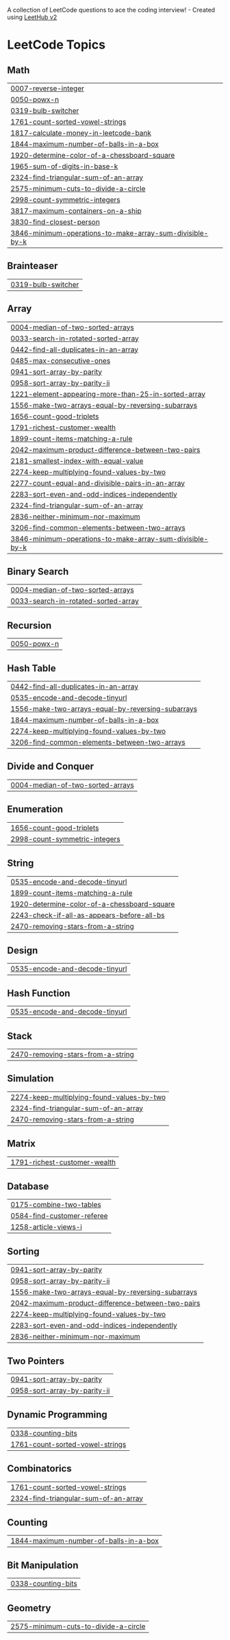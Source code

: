 A collection of LeetCode questions to ace the coding interview! - Created using [LeetHub v2](https://github.com/arunbhardwaj/LeetHub-2.0)
<!---LeetCode Topics Start-->
# LeetCode Topics
## Math
|  |
| ------- |
| [0007-reverse-integer](https://github.com/vanthiyan7/LeetCode/tree/master/0007-reverse-integer) |
| [0050-powx-n](https://github.com/vanthiyan7/LeetCode/tree/master/0050-powx-n) |
| [0319-bulb-switcher](https://github.com/vanthiyan7/LeetCode/tree/master/0319-bulb-switcher) |
| [1761-count-sorted-vowel-strings](https://github.com/vanthiyan7/LeetCode/tree/master/1761-count-sorted-vowel-strings) |
| [1817-calculate-money-in-leetcode-bank](https://github.com/vanthiyan7/LeetCode/tree/master/1817-calculate-money-in-leetcode-bank) |
| [1844-maximum-number-of-balls-in-a-box](https://github.com/vanthiyan7/LeetCode/tree/master/1844-maximum-number-of-balls-in-a-box) |
| [1920-determine-color-of-a-chessboard-square](https://github.com/vanthiyan7/LeetCode/tree/master/1920-determine-color-of-a-chessboard-square) |
| [1965-sum-of-digits-in-base-k](https://github.com/vanthiyan7/LeetCode/tree/master/1965-sum-of-digits-in-base-k) |
| [2324-find-triangular-sum-of-an-array](https://github.com/vanthiyan7/LeetCode/tree/master/2324-find-triangular-sum-of-an-array) |
| [2575-minimum-cuts-to-divide-a-circle](https://github.com/vanthiyan7/LeetCode/tree/master/2575-minimum-cuts-to-divide-a-circle) |
| [2998-count-symmetric-integers](https://github.com/vanthiyan7/LeetCode/tree/master/2998-count-symmetric-integers) |
| [3817-maximum-containers-on-a-ship](https://github.com/vanthiyan7/LeetCode/tree/master/3817-maximum-containers-on-a-ship) |
| [3830-find-closest-person](https://github.com/vanthiyan7/LeetCode/tree/master/3830-find-closest-person) |
| [3846-minimum-operations-to-make-array-sum-divisible-by-k](https://github.com/vanthiyan7/LeetCode/tree/master/3846-minimum-operations-to-make-array-sum-divisible-by-k) |
## Brainteaser
|  |
| ------- |
| [0319-bulb-switcher](https://github.com/vanthiyan7/LeetCode/tree/master/0319-bulb-switcher) |
## Array
|  |
| ------- |
| [0004-median-of-two-sorted-arrays](https://github.com/vanthiyan7/LeetCode/tree/master/0004-median-of-two-sorted-arrays) |
| [0033-search-in-rotated-sorted-array](https://github.com/vanthiyan7/LeetCode/tree/master/0033-search-in-rotated-sorted-array) |
| [0442-find-all-duplicates-in-an-array](https://github.com/vanthiyan7/LeetCode/tree/master/0442-find-all-duplicates-in-an-array) |
| [0485-max-consecutive-ones](https://github.com/vanthiyan7/LeetCode/tree/master/0485-max-consecutive-ones) |
| [0941-sort-array-by-parity](https://github.com/vanthiyan7/LeetCode/tree/master/0941-sort-array-by-parity) |
| [0958-sort-array-by-parity-ii](https://github.com/vanthiyan7/LeetCode/tree/master/0958-sort-array-by-parity-ii) |
| [1221-element-appearing-more-than-25-in-sorted-array](https://github.com/vanthiyan7/LeetCode/tree/master/1221-element-appearing-more-than-25-in-sorted-array) |
| [1556-make-two-arrays-equal-by-reversing-subarrays](https://github.com/vanthiyan7/LeetCode/tree/master/1556-make-two-arrays-equal-by-reversing-subarrays) |
| [1656-count-good-triplets](https://github.com/vanthiyan7/LeetCode/tree/master/1656-count-good-triplets) |
| [1791-richest-customer-wealth](https://github.com/vanthiyan7/LeetCode/tree/master/1791-richest-customer-wealth) |
| [1899-count-items-matching-a-rule](https://github.com/vanthiyan7/LeetCode/tree/master/1899-count-items-matching-a-rule) |
| [2042-maximum-product-difference-between-two-pairs](https://github.com/vanthiyan7/LeetCode/tree/master/2042-maximum-product-difference-between-two-pairs) |
| [2181-smallest-index-with-equal-value](https://github.com/vanthiyan7/LeetCode/tree/master/2181-smallest-index-with-equal-value) |
| [2274-keep-multiplying-found-values-by-two](https://github.com/vanthiyan7/LeetCode/tree/master/2274-keep-multiplying-found-values-by-two) |
| [2277-count-equal-and-divisible-pairs-in-an-array](https://github.com/vanthiyan7/LeetCode/tree/master/2277-count-equal-and-divisible-pairs-in-an-array) |
| [2283-sort-even-and-odd-indices-independently](https://github.com/vanthiyan7/LeetCode/tree/master/2283-sort-even-and-odd-indices-independently) |
| [2324-find-triangular-sum-of-an-array](https://github.com/vanthiyan7/LeetCode/tree/master/2324-find-triangular-sum-of-an-array) |
| [2836-neither-minimum-nor-maximum](https://github.com/vanthiyan7/LeetCode/tree/master/2836-neither-minimum-nor-maximum) |
| [3206-find-common-elements-between-two-arrays](https://github.com/vanthiyan7/LeetCode/tree/master/3206-find-common-elements-between-two-arrays) |
| [3846-minimum-operations-to-make-array-sum-divisible-by-k](https://github.com/vanthiyan7/LeetCode/tree/master/3846-minimum-operations-to-make-array-sum-divisible-by-k) |
## Binary Search
|  |
| ------- |
| [0004-median-of-two-sorted-arrays](https://github.com/vanthiyan7/LeetCode/tree/master/0004-median-of-two-sorted-arrays) |
| [0033-search-in-rotated-sorted-array](https://github.com/vanthiyan7/LeetCode/tree/master/0033-search-in-rotated-sorted-array) |
## Recursion
|  |
| ------- |
| [0050-powx-n](https://github.com/vanthiyan7/LeetCode/tree/master/0050-powx-n) |
## Hash Table
|  |
| ------- |
| [0442-find-all-duplicates-in-an-array](https://github.com/vanthiyan7/LeetCode/tree/master/0442-find-all-duplicates-in-an-array) |
| [0535-encode-and-decode-tinyurl](https://github.com/vanthiyan7/LeetCode/tree/master/0535-encode-and-decode-tinyurl) |
| [1556-make-two-arrays-equal-by-reversing-subarrays](https://github.com/vanthiyan7/LeetCode/tree/master/1556-make-two-arrays-equal-by-reversing-subarrays) |
| [1844-maximum-number-of-balls-in-a-box](https://github.com/vanthiyan7/LeetCode/tree/master/1844-maximum-number-of-balls-in-a-box) |
| [2274-keep-multiplying-found-values-by-two](https://github.com/vanthiyan7/LeetCode/tree/master/2274-keep-multiplying-found-values-by-two) |
| [3206-find-common-elements-between-two-arrays](https://github.com/vanthiyan7/LeetCode/tree/master/3206-find-common-elements-between-two-arrays) |
## Divide and Conquer
|  |
| ------- |
| [0004-median-of-two-sorted-arrays](https://github.com/vanthiyan7/LeetCode/tree/master/0004-median-of-two-sorted-arrays) |
## Enumeration
|  |
| ------- |
| [1656-count-good-triplets](https://github.com/vanthiyan7/LeetCode/tree/master/1656-count-good-triplets) |
| [2998-count-symmetric-integers](https://github.com/vanthiyan7/LeetCode/tree/master/2998-count-symmetric-integers) |
## String
|  |
| ------- |
| [0535-encode-and-decode-tinyurl](https://github.com/vanthiyan7/LeetCode/tree/master/0535-encode-and-decode-tinyurl) |
| [1899-count-items-matching-a-rule](https://github.com/vanthiyan7/LeetCode/tree/master/1899-count-items-matching-a-rule) |
| [1920-determine-color-of-a-chessboard-square](https://github.com/vanthiyan7/LeetCode/tree/master/1920-determine-color-of-a-chessboard-square) |
| [2243-check-if-all-as-appears-before-all-bs](https://github.com/vanthiyan7/LeetCode/tree/master/2243-check-if-all-as-appears-before-all-bs) |
| [2470-removing-stars-from-a-string](https://github.com/vanthiyan7/LeetCode/tree/master/2470-removing-stars-from-a-string) |
## Design
|  |
| ------- |
| [0535-encode-and-decode-tinyurl](https://github.com/vanthiyan7/LeetCode/tree/master/0535-encode-and-decode-tinyurl) |
## Hash Function
|  |
| ------- |
| [0535-encode-and-decode-tinyurl](https://github.com/vanthiyan7/LeetCode/tree/master/0535-encode-and-decode-tinyurl) |
## Stack
|  |
| ------- |
| [2470-removing-stars-from-a-string](https://github.com/vanthiyan7/LeetCode/tree/master/2470-removing-stars-from-a-string) |
## Simulation
|  |
| ------- |
| [2274-keep-multiplying-found-values-by-two](https://github.com/vanthiyan7/LeetCode/tree/master/2274-keep-multiplying-found-values-by-two) |
| [2324-find-triangular-sum-of-an-array](https://github.com/vanthiyan7/LeetCode/tree/master/2324-find-triangular-sum-of-an-array) |
| [2470-removing-stars-from-a-string](https://github.com/vanthiyan7/LeetCode/tree/master/2470-removing-stars-from-a-string) |
## Matrix
|  |
| ------- |
| [1791-richest-customer-wealth](https://github.com/vanthiyan7/LeetCode/tree/master/1791-richest-customer-wealth) |
## Database
|  |
| ------- |
| [0175-combine-two-tables](https://github.com/vanthiyan7/LeetCode/tree/master/0175-combine-two-tables) |
| [0584-find-customer-referee](https://github.com/vanthiyan7/LeetCode/tree/master/0584-find-customer-referee) |
| [1258-article-views-i](https://github.com/vanthiyan7/LeetCode/tree/master/1258-article-views-i) |
## Sorting
|  |
| ------- |
| [0941-sort-array-by-parity](https://github.com/vanthiyan7/LeetCode/tree/master/0941-sort-array-by-parity) |
| [0958-sort-array-by-parity-ii](https://github.com/vanthiyan7/LeetCode/tree/master/0958-sort-array-by-parity-ii) |
| [1556-make-two-arrays-equal-by-reversing-subarrays](https://github.com/vanthiyan7/LeetCode/tree/master/1556-make-two-arrays-equal-by-reversing-subarrays) |
| [2042-maximum-product-difference-between-two-pairs](https://github.com/vanthiyan7/LeetCode/tree/master/2042-maximum-product-difference-between-two-pairs) |
| [2274-keep-multiplying-found-values-by-two](https://github.com/vanthiyan7/LeetCode/tree/master/2274-keep-multiplying-found-values-by-two) |
| [2283-sort-even-and-odd-indices-independently](https://github.com/vanthiyan7/LeetCode/tree/master/2283-sort-even-and-odd-indices-independently) |
| [2836-neither-minimum-nor-maximum](https://github.com/vanthiyan7/LeetCode/tree/master/2836-neither-minimum-nor-maximum) |
## Two Pointers
|  |
| ------- |
| [0941-sort-array-by-parity](https://github.com/vanthiyan7/LeetCode/tree/master/0941-sort-array-by-parity) |
| [0958-sort-array-by-parity-ii](https://github.com/vanthiyan7/LeetCode/tree/master/0958-sort-array-by-parity-ii) |
## Dynamic Programming
|  |
| ------- |
| [0338-counting-bits](https://github.com/vanthiyan7/LeetCode/tree/master/0338-counting-bits) |
| [1761-count-sorted-vowel-strings](https://github.com/vanthiyan7/LeetCode/tree/master/1761-count-sorted-vowel-strings) |
## Combinatorics
|  |
| ------- |
| [1761-count-sorted-vowel-strings](https://github.com/vanthiyan7/LeetCode/tree/master/1761-count-sorted-vowel-strings) |
| [2324-find-triangular-sum-of-an-array](https://github.com/vanthiyan7/LeetCode/tree/master/2324-find-triangular-sum-of-an-array) |
## Counting
|  |
| ------- |
| [1844-maximum-number-of-balls-in-a-box](https://github.com/vanthiyan7/LeetCode/tree/master/1844-maximum-number-of-balls-in-a-box) |
## Bit Manipulation
|  |
| ------- |
| [0338-counting-bits](https://github.com/vanthiyan7/LeetCode/tree/master/0338-counting-bits) |
## Geometry
|  |
| ------- |
| [2575-minimum-cuts-to-divide-a-circle](https://github.com/vanthiyan7/LeetCode/tree/master/2575-minimum-cuts-to-divide-a-circle) |
<!---LeetCode Topics End-->